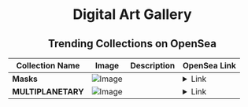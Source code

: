 <div align="center">

# Digital Art Gallery

## Trending Collections on OpenSea

| Collection Name                       | Image                                                                                     | Description                       | OpenSea Link                                                                                          |
|---------------------------------------|-------------------------------------------------------------------------------------------|-----------------------------------|--------------------------------------------------------------------------------------------------------|
| **Masks** | ![Image](https://i.seadn.io/s/raw/files/92173bfbc911ce18c250c868b77d0dd1.jpg?w=500&auto=format?w=200&auto=format) |  | <details><summary>Link</summary>[Masks](https://opensea.io/collection/masks-170)</details> |
| **MULTIPLANETARY** | ![Image](https://i.seadn.io/s/raw/files/2ec6372241ceee6252f3fe83d6d9c26b.jpg?w=500&auto=format?w=200&auto=format) |  | <details><summary>Link</summary>[MULTIPLANETARY](https://opensea.io/collection/multiplanetary-1)</details> |

</div>